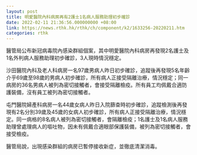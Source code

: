 ```yaml
---
layout: post
title: 明愛醫院內科病房再有2護士1名病人服務助理初步確診
date: 2022-02-11 21:36:56.000000000 +08:00
link: https://news.rthk.hk/rthk/ch/component/k2/1633256-20220211.htm
categories: rthk
---
```


醫管局公布新冠病毒院內感染群組個案，其中明愛醫院內科病房再發現2名護士及1名外判病人服務助理初步確診，3人現時情況穩定。

沙田醫院內科及老人科病房一名97歲男病人昨日初步確診，追蹤後再發現5名年齡介乎69歲至98歲的男病人初步確診，所有病人正接受隔離治療，情況穩定；同一病房的36名男病人被列為密切接觸者，會接受隔離檢疫。所有員工均佩戴合適防護裝備，沒有員工被列為密切接觸者。

屯門醫院婦產科病房一名44歲女病人昨日入院篩查時初步確診，追蹤檢測後再發現有2名分別39歲及45歲的女病人初步確診，所有病人正接受隔離治療，情況穩定。同一病格的8名病人被列為密切接觸者，會隔離檢疫；1名護士及1名病人服務助理曾處理病人的嘔吐物，因未有佩戴合適眼部保護裝備，被列為密切接觸者，會接受檢疫。

醫管局說，出現感染群組的病房已暫停接收新症，並徹底清潔消毒。
